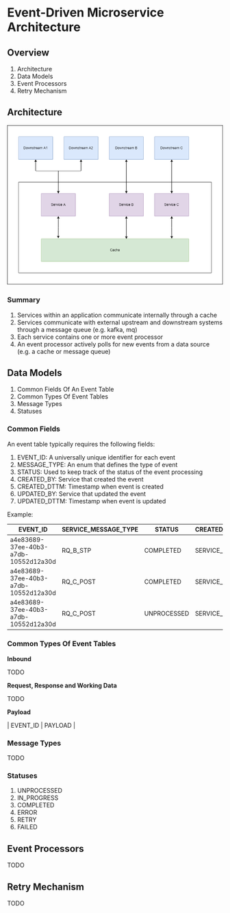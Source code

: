 
# Event-Driven Microservice Architecture

## Overview

1. Architecture
1. Data Models
1. Event Processors
1. Retry Mechanism

## Architecture

![architecture](images/architecture.png)

### Summary

1. Services within an application communicate internally through a cache
1. Services communicate with external upstream and downstream systems through a message queue (e.g. kafka, mq)
1. Each service contains one or more event processor
1. An event processor actively polls for new events from a data source (e.g. a cache or message queue)

## Data Models

1. Common Fields Of An Event Table
1. Common Types Of Event Tables
1. Message Types
1. Statuses

### Common Fields

An event table typically requires the following fields:

1. EVENT_ID: A universally unique identifier for each event
1. MESSAGE_TYPE: An enum that defines the type of event
1. STATUS: Used to keep track of the status of the event processing
1. CREATED_BY: Service that created the event
1. CREATED_DTTM: Timestamp when event is created
1. UPDATED_BY: Service that updated the event
1. UPDATED_DTTM: Timestamp when event is updated

Example:

| EVENT_ID | SERVICE_MESSAGE_TYPE | STATUS | CREATED_BY | CREATED_DTTM | UPDATED_BY | UPDATED_DTTM |
| - | - | - | - | - | - | - |
| a4e83689-37ee-40b3-a7db-10552d12a30d | RQ_B_STP | COMPLETED | SERVICE_A | 2019-10-12T07:20:50.52Z | SERVICE_B | 2019-10-12T07:20:50.52Z |
| a4e83689-37ee-40b3-a7db-10552d12a30d | RQ_C_POST | COMPLETED | SERVICE_B | 2019-10-12T07:20:50.52Z | SERVICE_C | 2019-10-12T07:20:50.52Z |
| a4e83689-37ee-40b3-a7db-10552d12a30d | RQ_C_POST | UNPROCESSED | SERVICE_A | 2019-10-12T07:20:50.52Z | SERVICE_A | 2019-10-12T07:20:50.52Z |

### Common Types Of Event Tables

__Inbound__

TODO

__Request, Response and Working Data__

TODO

__Payload__

| EVENT_ID | PAYLOAD | 

### Message Types

TODO

### Statuses

1. UNPROCESSED
1. IN_PROGRESS
1. COMPLETED
1. ERROR
1. RETRY
1. FAILED

## Event Processors

TODO

## Retry Mechanism

TODO
